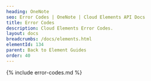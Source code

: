 ```yaml
---
heading: OneNote
seo: Error Codes | OneNote | Cloud Elements API Docs
title: Error Codes
description: Cloud Elements Error Codes.
layout: docs
breadcrumbs: /docs/elements.html
elementId: 134
parent: Back to Element Guides
order: 40
---
```


{% include error-codes.md %}
